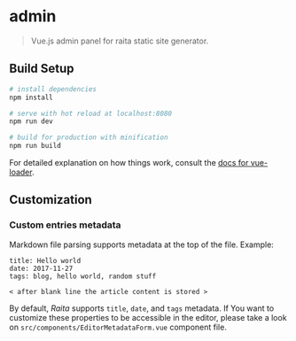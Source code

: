 # admin

> Vue.js admin panel for raita static site generator.

## Build Setup

``` bash
# install dependencies
npm install

# serve with hot reload at localhost:8080
npm run dev

# build for production with minification
npm run build
```

For detailed explanation on how things work, consult the [docs for vue-loader](http://vuejs.github.io/vue-loader).

## Customization

### Custom entries metadata

Markdown file parsing supports metadata at the top of the file. Example:

```
title: Hello world
date: 2017-11-27
tags: blog, hello world, random stuff

< after blank line the article content is stored >
```

By default, *Raita* supports `title`, `date`, and `tags` metadata. If You want to customize these properties to be accessible in the editor, please take a look on `src/components/EditorMetadataForm.vue` component file. 
